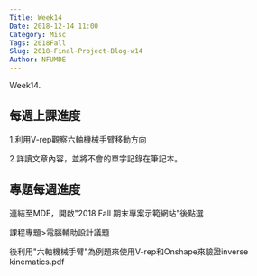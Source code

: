 ```yaml
---
Title: Week14
Date: 2018-12-14 11:00
Category: Misc
Tags: 2018Fall
Slug: 2018-Final-Project-Blog-w14
Author: NFUMDE
---
```


Week14.

<!-- PELICAN_END_SUMMARY -->

每週上課進度
----

1.利用V-rep觀察六軸機械手臂移動方向

2.詳讀文章內容，並將不會的單字記錄在筆記本。

[cp github 倉儲]: https://github.com/mdecourse/cp2018
[cp 課程網站]: https://mdecourse.github.io/cp2018/

專題每週進度
----

連結至MDE，開啟"2018 Fall 期末專案示範網站"後點選

課程專題>電腦輔助設計議題

後利用"六軸機械手臂"為例題來使用V-rep和Onshape來驗證inverse kinematics.pdf
